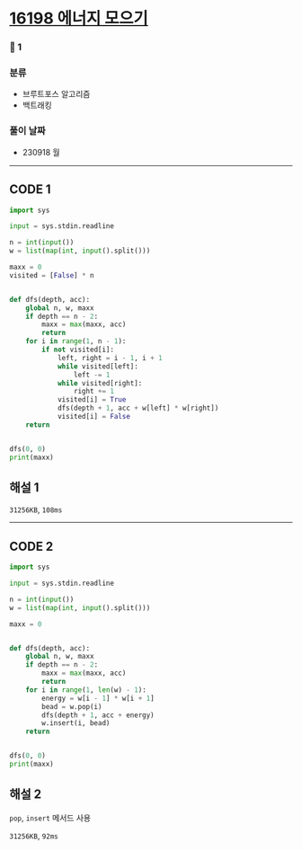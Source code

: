 # [16198 에너지 모으기](https://www.acmicpc.net/problem/16198)

### 🥈 1

### 분류

- 브루트포스 알고리즘
- 백트래킹

### 풀이 날짜

- 230918 월

---

## CODE 1

```python
import sys

input = sys.stdin.readline

n = int(input())
w = list(map(int, input().split()))

maxx = 0
visited = [False] * n


def dfs(depth, acc):
    global n, w, maxx
    if depth == n - 2:
        maxx = max(maxx, acc)
        return
    for i in range(1, n - 1):
        if not visited[i]:
            left, right = i - 1, i + 1
            while visited[left]:
                left -= 1
            while visited[right]:
                right += 1
            visited[i] = True
            dfs(depth + 1, acc + w[left] * w[right])
            visited[i] = False
    return


dfs(0, 0)
print(maxx)
```

## 해설 1

`31256KB`, `108ms`

---

## CODE 2

```python
import sys

input = sys.stdin.readline

n = int(input())
w = list(map(int, input().split()))

maxx = 0


def dfs(depth, acc):
    global n, w, maxx
    if depth == n - 2:
        maxx = max(maxx, acc)
        return
    for i in range(1, len(w) - 1):
        energy = w[i - 1] * w[i + 1]
        bead = w.pop(i)
        dfs(depth + 1, acc + energy)
        w.insert(i, bead)
    return


dfs(0, 0)
print(maxx)
```

## 해설 2

`pop`, `insert` 메서드 사용

`31256KB`, `92ms`
